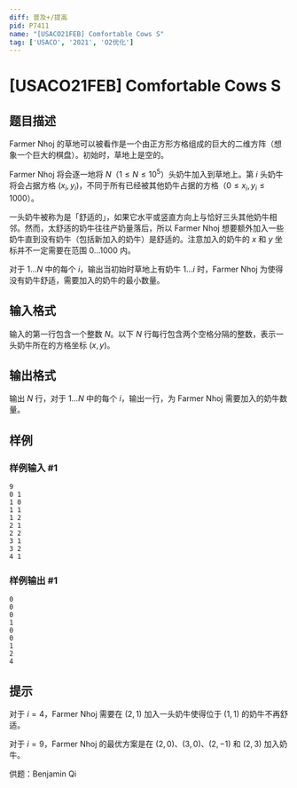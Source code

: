 ```yaml
---
diff: 普及+/提高
pid: P7411
name: "[USACO21FEB] Comfortable Cows S"
tag: ['USACO', '2021', 'O2优化']
---
```

# [USACO21FEB] Comfortable Cows S
## 题目描述

Farmer Nhoj 的草地可以被看作是一个由正方形方格组成的巨大的二维方阵（想象一个巨大的棋盘）。初始时，草地上是空的。

Farmer Nhoj 将会逐一地将 $N$（$1\le N\le 10^5$）头奶牛加入到草地上。第 $i$ 头奶牛将会占据方格 $(x_i,y_i)$，不同于所有已经被其他奶牛占据的方格（$0\le x_i,y_i\le 1000$）。

一头奶牛被称为是「舒适的」，如果它水平或竖直方向上与恰好三头其他奶牛相邻。然而，太舒适的奶牛往往产奶量落后，所以 Farmer Nhoj 想要额外加入一些奶牛直到没有奶牛（包括新加入的奶牛）是舒适的。注意加入的奶牛的 $x$ 和 $y$ 坐标并不一定需要在范围 $0 \ldots 1000$ 内。

对于 $1 \ldots N$ 中的每个 $i$，输出当初始时草地上有奶牛 $1\ldots i$ 时，Farmer Nhoj 为使得没有奶牛舒适，需要加入的奶牛的最小数量。

## 输入格式

输入的第一行包含一个整数 $N$。以下 $N$ 行每行包含两个空格分隔的整数，表示一头奶牛所在的方格坐标 $(x,y)$。
## 输出格式

输出 $N$ 行，对于 $1 \ldots N$ 中的每个 $i$，输出一行，为 Farmer Nhoj 需要加入的奶牛数量。
## 样例

### 样例输入 #1
```
9
0 1
1 0
1 1
1 2
2 1
2 2
3 1
3 2
4 1
```
### 样例输出 #1
```
0
0
0
1
0
0
1
2
4
```
## 提示


对于 $i=4$，Farmer Nhoj 需要在 $(2,1)$ 加入一头奶牛使得位于 $(1,1)$ 的奶牛不再舒适。

对于 $i=9$，Farmer Nhoj 的最优方案是在 $(2,0)$、$(3,0)$、$(2,-1)$ 和 $(2,3)$ 加入奶牛。

供题：Benjamin Qi
